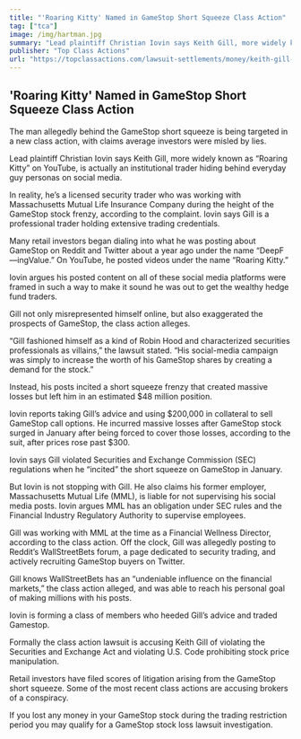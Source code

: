 ```yaml
---
title: "'Roaring Kitty' Named in GameStop Short Squeeze Class Action"
tag: ["tca"]
image: /img/hartman.jpg
summary: "Lead plaintiff Christian Iovin says Keith Gill, more widely known as “Roaring Kitty” on YouTube, is actually an institutional trader hiding behind everyday guy personas on social media."
publisher: "Top Class Actions"
url: "https://topclassactions.com/lawsuit-settlements/money/keith-gill-aka-roaring-kitty-named-in-gamestop-short-squeeze-class-action/"
---
```

## 'Roaring Kitty' Named in GameStop Short Squeeze Class Action

The man allegedly behind the GameStop short squeeze is being targeted in a new class action, with claims average investors were misled by lies.

Lead plaintiff Christian Iovin says Keith Gill, more widely known as “Roaring Kitty” on YouTube, is actually an institutional trader hiding behind everyday guy personas on social media.

In reality, he’s a licensed security trader who was working with Massachusetts Mutual Life Insurance Company during the height of the GameStop stock frenzy, according to the complaint. Iovin says Gill is a professional trader holding extensive trading credentials.

Many retail investors began dialing into what he was posting about GameStop on Reddit and Twitter about a year ago under the name “DeepF—ingValue.” On YouTube, he posted videos under the name “Roaring Kitty.”

Iovin argues his posted content on all of these social media platforms were framed in such a way to make it sound he was out to get the wealthy hedge fund traders.

Gill not only misrepresented himself online, but also exaggerated the prospects of GameStop, the class action alleges.

“Gill fashioned himself as a kind of Robin Hood and characterized securities professionals as villains,” the lawsuit stated. “His social-media campaign was simply to increase the worth of his GameStop shares by creating a demand for the stock.”

Instead, his posts incited a short squeeze frenzy that created massive losses but left him in an estimated $48 million position.

Iovin reports taking Gill’s advice and using $200,000 in collateral to sell GameStop call options. He incurred massive losses after GameStop stock surged in January after being forced to cover those losses, according to the suit, after prices rose past $300.  

Iovin says Gill violated Securities and Exchange Commission (SEC) regulations when he “incited” the short squeeze on GameStop in January.

But Iovin is not stopping with Gill. He also claims his former employer, Massachusetts Mutual Life (MML), is liable for not supervising his social media posts. Iovin argues MML has an obligation under SEC rules and the Financial Industry Regulatory Authority to supervise employees.

Gill was working with MML at the time as a Financial Wellness Director, according to the class action. Off the clock, Gill was allegedly posting to Reddit’s WallStreetBets forum, a page dedicated to security trading, and actively recruiting GameStop buyers on Twitter.

Gill knows WallStreetBets has an “undeniable influence on the financial markets,” the class action alleged, and was able to reach his personal goal of making millions with his posts.

Iovin is forming a class of members who heeded Gill’s advice and traded Gamestop.

Formally the class action lawsuit is accusing Keith Gill of violating the Securities and Exchange Act and violating U.S. Code prohibiting stock price manipulation.

Retail investors have filed scores of litigation arising from the GameStop short squeeze. Some of the most recent class actions are accusing brokers of a conspiracy.

If you lost any money in your GameStop stock during the trading restriction period you may qualify for a GameStop stock loss lawsuit investigation.
